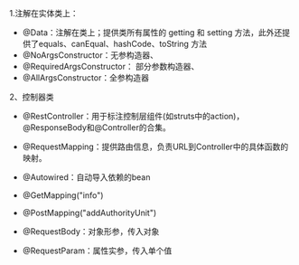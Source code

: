 
1.注解在实体类上：
 - @Data：注解在类上；提供类所有属性的 getting 和 setting 方法，此外还提供了equals、canEqual、hashCode、toString 方法
 - @NoArgsConstructor：无参构造器、
 - @RequiredArgsConstructor： 部分参数构造器、
 - @AllArgsConstructor：全参构造器


2、控制器类

 - @RestController：用于标注控制层组件(如struts中的action)，@ResponseBody和@Controller的合集。
 - @RequestMapping：提供路由信息，负责URL到Controller中的具体函数的映射。
 - @Autowired：自动导入依赖的bean


 - @GetMapping("info")
 - @PostMapping("addAuthorityUnit")
 - @RequestBody：对象形参，传入对象
 - @RequestParam：属性实参，传入单个值